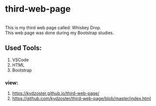 # third-web-page
<br>
This is my third web page called: Whiskey Drop.<br>
This web page was done during my Bootstrap studies.<br>

## Used Tools:
1. VSCode
2. HTML
3. Bootstrap

### view:
1. https://kydzoster.github.io/third-web-page/
2. https://github.com/kydzoster/third-web-page/blob/master/index.html
